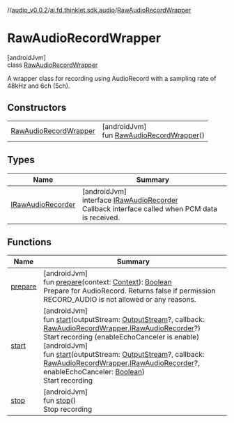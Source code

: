 //[audio_v0.0.2](../../../index.md)/[ai.fd.thinklet.sdk.audio](../index.md)/[RawAudioRecordWrapper](index.md)

# RawAudioRecordWrapper

[androidJvm]\
class [RawAudioRecordWrapper](index.md)

A wrapper class for recording using AudioRecord with a sampling rate of 48kHz and 6ch (5ch).

## Constructors

| | |
|---|---|
| [RawAudioRecordWrapper](-raw-audio-record-wrapper.md) | [androidJvm]<br>fun [RawAudioRecordWrapper](-raw-audio-record-wrapper.md)() |

## Types

| Name | Summary |
|---|---|
| [IRawAudioRecorder](-i-raw-audio-recorder/index.md) | [androidJvm]<br>interface [IRawAudioRecorder](-i-raw-audio-recorder/index.md)<br>Callback interface called when PCM data is received. |

## Functions

| Name | Summary |
|---|---|
| [prepare](prepare.md) | [androidJvm]<br>fun [prepare](prepare.md)(context: [Context](https://developer.android.com/reference/kotlin/android/content/Context.html)): [Boolean](https://kotlinlang.org/api/latest/jvm/stdlib/kotlin/-boolean/index.html)<br>Prepare for AudioRecord. Returns false if permission RECORD_AUDIO is not allowed or any reasons. |
| [start](start.md) | [androidJvm]<br>fun [start](start.md)(outputStream: [OutputStream](https://developer.android.com/reference/kotlin/java/io/OutputStream.html)?, callback: [RawAudioRecordWrapper.IRawAudioRecorder](-i-raw-audio-recorder/index.md)?)<br>Start recording (enableEchoCanceler is enable)<br>[androidJvm]<br>fun [start](start.md)(outputStream: [OutputStream](https://developer.android.com/reference/kotlin/java/io/OutputStream.html)?, callback: [RawAudioRecordWrapper.IRawAudioRecorder](-i-raw-audio-recorder/index.md)?, enableEchoCanceler: [Boolean](https://kotlinlang.org/api/latest/jvm/stdlib/kotlin/-boolean/index.html))<br>Start recording |
| [stop](stop.md) | [androidJvm]<br>fun [stop](stop.md)()<br>Stop recording |

